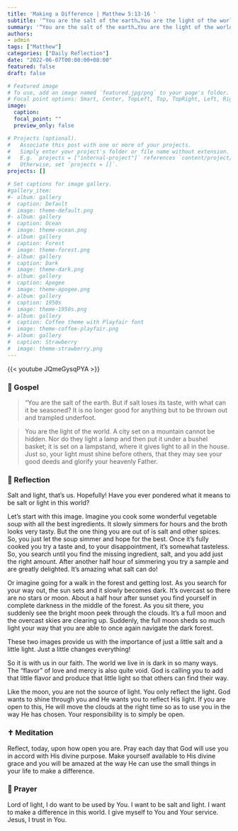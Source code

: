 ```yaml
---
title: 'Making a Difference | Matthew 5:13-16 '
subtitle: '“You are the salt of the earth…You are the light of the world.”'
summary: '“You are the salt of the earth…You are the light of the world.”'
authors:
- admin
tags: ["Matthew"]
categories: ["Daily Reflection"]
date: "2022-06-07T00:00:00+08:00"
featured: false
draft: false

# Featured image
# To use, add an image named `featured.jpg/png` to your page's folder.
# Focal point options: Smart, Center, TopLeft, Top, TopRight, Left, Right, BottomLeft, Bottom, BottomRight
image:
  caption:
  focal_point: ""
  preview_only: false

# Projects (optional).
#   Associate this post with one or more of your projects.
#   Simply enter your project's folder or file name without extension.
#   E.g. `projects = ["internal-project"]` references `content/project/deep-learning/index.md`.
#   Otherwise, set `projects = []`.
projects: []

# Set captions for image gallery.
#gallery_item:
#- album: gallery
#  caption: Default
#  image: theme-default.png
#- album: gallery
#  caption: Ocean
#  image: theme-ocean.png
#- album: gallery
#  caption: Forest
#  image: theme-forest.png
#- album: gallery
#  caption: Dark
#  image: theme-dark.png
#- album: gallery
#  caption: Apogee
#  image: theme-apogee.png
#- album: gallery
#  caption: 1950s
#  image: theme-1950s.png
#- album: gallery
#  caption: Coffee theme with Playfair font
#  image: theme-coffee-playfair.png
#- album: gallery
#  caption: Strawberry
#  image: theme-strawberry.png
---
```


{{< youtube JQmeGysqPYA >}}

### :love_letter: Gospel
> “You are the salt of the earth. But if salt loses its taste, with what can it be seasoned? It is no longer good for anything but to be thrown out and trampled underfoot.

> You are the light of the world. A city set on a mountain cannot be hidden. Nor do they light a lamp and then put it under a bushel basket; it is set on a lampstand, where it gives light to all in the house. Just so, your light must shine before others, that they may see your good deeds and glorify your heavenly Father.

### :speech_balloon: Reflection
Salt and light, that’s us.  Hopefully!  Have you ever pondered what it means to be salt or light in this world?

Let’s start with this image.  Imagine you cook some wonderful vegetable soup with all the best ingredients.  It slowly simmers for hours and the broth looks very tasty.  But the one thing you are out of is salt and other spices.  So, you just let the soup simmer and hope for the best.  Once it’s fully cooked you try a taste and, to your disappointment, it’s somewhat tasteless.  So, you search until you find the missing ingredient, salt, and you add just the right amount.  After another half hour of simmering you try a sample and are greatly delighted.   It’s amazing what salt can do!

Or imagine going for a walk in the forest and getting lost.  As you search for your way out, the sun sets and it slowly becomes dark.  It’s overcast so there are no stars or moon.  About a half hour after sunset you find yourself in complete darkness in the middle of the forest.  As you sit there, you suddenly see the bright moon peek through the clouds.  It’s a full moon and the overcast skies are clearing up.  Suddenly, the full moon sheds so much light your way that you are able to once again navigate the dark forest.

These two images provide us with the importance of just a little salt and a little light.  Just a little changes everything!  

So it is with us in our faith.  The world we live in is dark in so many ways.  The “flavor” of love and mercy is also quite void.  God is calling you to add that little flavor and produce that little light so that others can find their way.  

Like the moon, you are not the source of light.  You only reflect the light.  God wants to shine through you and He wants you to reflect His light.  If you are open to this, He will move the clouds at the right time so as to use you in the way He has chosen.  Your responsibility is to simply be open.

### :latin_cross: Meditation
Reflect, today, upon how open you are.  Pray each day that God will use you in accord with His divine purpose.  Make yourself available to His divine grace and you will be amazed at the way He can use the small things in your life to make a difference.

### :pray: Prayer
Lord of light, I do want to be used by You.  I want to be salt and light.  I want to make a difference in this world.  I give myself to You and Your service.  Jesus, I trust in You.
